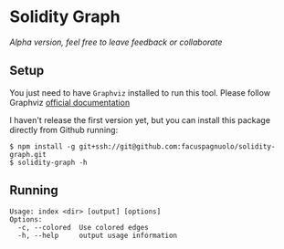 # Solidity Graph

*Alpha version, feel free to leave feedback or collaborate*

## Setup
You just need to have `Graphviz` installed to run this tool. Please follow Graphviz [official documentation]([http://www.graphviz.org/Download.php])

I haven't release the first version yet, but you can install this package directly from Github running:
```
$ npm install -g git+ssh://git@github.com:facuspagnuolo/solidity-graph.git
$ solidity-graph -h
```

## Running
```
Usage: index <dir> [output] [options]
Options:
  -c, --colored  Use colored edges
  -h, --help     output usage information
``` 
